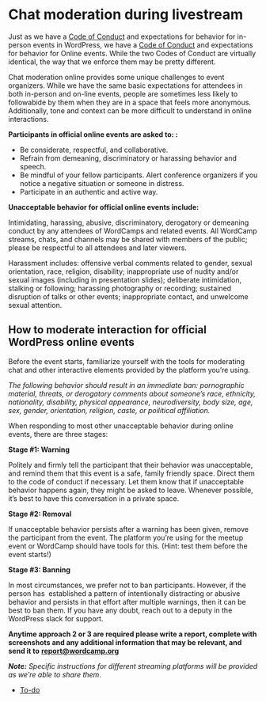 # Chat moderation during livestream

Just as we have a [Code of Conduct](https://make.wordpress.org/community/handbook/wordcamp-organizer/planning-details/code-of-conduct/) and expectations for behavior for in-person events in WordPress, we have a [Code of Conduct](https://make.wordpress.org/community/handbook/virtual-events/online-code-of-conduct/) and expectations for behavior for Online events. While the two Codes of Conduct are virtually identical, the way that we enforce them may be pretty different.

Chat moderation online provides some unique challenges to event organizers. While we have the same basic expectations for attendees in both in-person and on-line events, people are sometimes less likely to followabide by them when they are in a space that feels more anonymous. Additionally, tone and context can be more difficult to understand in online interactions. 

**Participants in official online events are asked to: :** 

*   Be considerate, respectful, and collaborative.
*   Refrain from demeaning, discriminatory or harassing behavior and speech.
*   Be mindful of your fellow participants. Alert conference organizers if you notice a negative situation or someone in distress.
*   Participate in an authentic and active way. 

**Unacceptable behavior for official online events include:** 

Intimidating, harassing, abusive, discriminatory, derogatory or demeaning conduct by any attendees of WordCamps and related events. All WordCamp streams, chats, and channels may be shared with members of the public; please be respectful to all attendees and later viewers.

Harassment includes: offensive verbal comments related to gender, sexual orientation, race, religion, disability; inappropriate use of nudity and/or sexual images (including in presentation slides); deliberate intimidation, stalking or following; harassing photography or recording; sustained disruption of talks or other events; inappropriate contact, and unwelcome sexual attention.

## How to moderate interaction for official WordPress online events

Before the event starts, familiarize yourself with the tools for moderating chat and other interactive elements provided by the platform you’re using.

*The following behavior should result in an immediate ban: pornographic material, threats, or derogatory comments about someone’s race, ethnicity, nationality, disability, physical appearance, neurodiversity, body size, age, sex, gender, orientation, religion, caste, or poilitical affiliation.*

When responding to most other unacceptable behavior during online events, there are three stages:

**Stage #1: Warning** 

Politely and firmly tell the participant that their behavior was unacceptable, and remind them that this event is a safe, family friendly space. Direct them to the code of conduct if necessary. Let them know that if unacceptable behavior happens again, they might be asked to leave. Whenever possible, it’s best to have this conversation in a private space.

**Stage #2: Removal**

If unacceptable behavior persists after a warning has been given, remove the participant from the event. The platform you’re using for the meetup event or WordCamp should have tools for this. (Hint: test them before the event starts!)

**Stage #3: Banning** 

In most circumstances, we prefer not to ban participants. However, if the person has  established a pattern of intentionally distracting or abusive behavior and persists in that effort after multiple warnings, then it can be best to ban them. If you have any doubt, reach out to a deputy in the WordPress slack for support.

**Anytime approach 2 or 3 are required please write a report, complete with screenshots and any additional information that may be relevant, and send it to** [**report@wordcamp.org**](mailto:report@wordcamp.org)

***Note:*** *Specific instructions for different streaming platforms will be provided as we’re able to share them*.

*   [To-do](# "To-do")